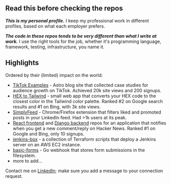 ## Read this before checking the repos

**_This is my personal profile._** I keep my professional work in different profiles, based on what each employer prefers.

**_The code in these repos tends to be very different than what I write at work._** I use the right tools for the job, whether it's
programming language, framework, testing, infrastructure, you name it.

## Highlights

Ordered by their (limited) impact on the world:

- [TikTok Examples](https://github.com/mihailthebuilder/tiktokexamples) - Astro blog site that collected case studies for audience growth on TikTok. Achieved 20k site views and 200 signups.
- [HEX to Tailwind](https://github.com/mihailthebuilder/hex-tailwind/) - small web app that converts your HEX code to the closest color in the Tailwind color palette. Ranked #2 on Google search results and #1 on Bing, with 3k site views.
- [SimplyFeed](https://github.com/mihailthebuilder/simplyfeed) - Chrome/Firefox extension that filters liked and promoted posts in your LinkedIn feed. Had >1k users at its peak.
- [React frontend](https://github.com/mihailthebuilder/hackernewsalerts-frontend) and [Django backend](https://github.com/mihailthebuilder/hackernewsalerts-backend) repos for an application that notifies when you get a new comment/reply on Hacker News. Ranked #1 on Google and Bing, only 10 signups.
- [jenkins-box](https://github.com/mihailthebuilder/jenkins-box) - a collection of Terraform scripts that deploy a Jenkins server on an AWS EC2 instance.
- [basic-forms](https://github.com/mihailthebuilder/basic-forms/) - Go webhook that stores form submissions in the filesystem.
- more to add...

Contact me on [LinkedIn](https://www.linkedin.com/in/mihailmarian/); make sure you add a message to your connection request.
